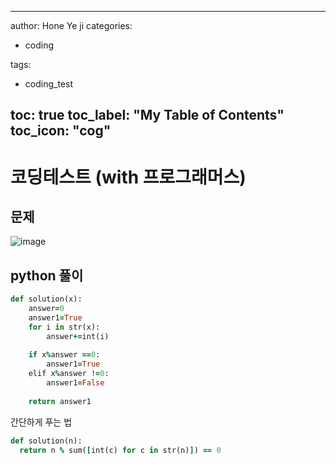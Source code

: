
---

author: Hone Ye ji
categories: 
 - coding
 
 
tags: 
 - coding_test
 
toc: true
toc_label: "My Table of Contents"
toc_icon: "cog"
---

# 코딩테스트 (with 프로그래머스)

## 문제

![image](https://user-images.githubusercontent.com/45659433/156700402-cf386a47-6c98-4df7-afd0-365711182e0f.png)

##  python 풀이 


```ruby
def solution(x):
    answer=0
    answer1=True
    for i in str(x):
        answer+=int(i)
    
    if x%answer ==0:
        answer1=True
    elif x%answer !=0:
        answer1=False
    
    return answer1

```

간단하게 푸는 법
```ruby
def solution(n): 
  return n % sum([int(c) for c in str(n)]) == 0  
```

<!--stackedit_data:
eyJoaXN0b3J5IjpbLTQyMDExNTYzNV19
-->